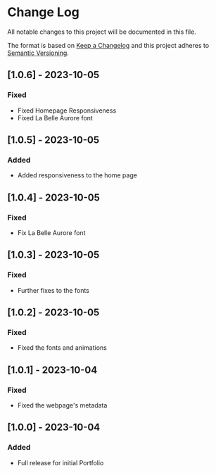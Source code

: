 # Change Log
All notable changes to this project will be documented in this file.

The format is based on [Keep a Changelog](http://keepachangelog.com/)
and this project adheres to [Semantic Versioning](http://semver.org/).

## [1.0.6] - 2023-10-05

### Fixed

- Fixed Homepage Responsiveness
- Fixed La Belle Aurore font

## [1.0.5] - 2023-10-05

### Added

- Added responsiveness to the home page

## [1.0.4] - 2023-10-05

### Fixed

- Fix La Belle Aurore font

## [1.0.3] - 2023-10-05

### Fixed

- Further fixes to the fonts

## [1.0.2] - 2023-10-05

### Fixed

- Fixed the fonts and animations

## [1.0.1] - 2023-10-04

### Fixed

- Fixed the webpage's metadata

## [1.0.0] - 2023-10-04

### Added

- Full release for initial Portfolio
